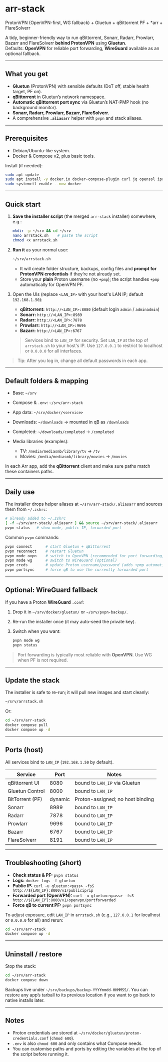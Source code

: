 # arr-stack
ProtonVPN (OpenVPN-first, WG fallback) + Gluetun + qBittorrent PF + *arr + FlareSolverr

A tidy, beginner-friendly way to run qBittorrent, Sonarr, Radarr, Prowlarr, Bazarr and FlareSolverr **behind ProtonVPN** using **Gluetun**.  
Defaults: **OpenVPN** for reliable port forwarding, **WireGuard** available as an optional fallback.

---

## What you get

- **Gluetun** (ProtonVPN) with sensible defaults (DoT off, stable health target, PF on).
- **qBittorrent** in Gluetun’s network namespace.
- **Automatic qBittorrent port sync** via Gluetun’s NAT-PMP hook (no background monitor).
- **Sonarr, Radarr, Prowlarr, Bazarr, FlareSolverr**.
- A comprehensive **`.aliasarr`** helper with `pvpn` and stack aliases.

---

## Prerequisites

- Debian/Ubuntu-like system.
- Docker & Compose v2, plus basic tools.

Install (if needed):
```bash
sudo apt update
sudo apt install -y docker.io docker-compose-plugin curl jq openssl iproute2
sudo systemctl enable --now docker
````

---

## Quick start

1. **Save the installer script** (the merged `arr-stack` installer) somewhere, e.g.:

   ```bash
   mkdir -p ~/srv && cd ~/srv
   nano arrstack.sh    # paste the script
   chmod +x arrstack.sh
   ```

2. **Run it** as your normal user:

   ```bash
   ~/srv/arrstack.sh
   ```

   * It will create folder structure, backups, config files and **prompt for ProtonVPN credentials** if they’re not already set.
   * Store your **plain** Proton username (no `+pmp`); the script handles `+pmp` automatically for OpenVPN PF.

3. Open the UIs (replace `<LAN_IP>` with your host's LAN IP; default `192.168.1.50`):

   * **qBittorrent:** `http://<LAN_IP>:8080` (default login `admin` / `adminadmin`)
   * **Sonarr:** `http://<LAN_IP>:8989`
   * **Radarr:** `http://<LAN_IP>:7878`
   * **Prowlarr:** `http://<LAN_IP>:9696`
   * **Bazarr:** `http://<LAN_IP>:6767`

   > Services bind to `LAN_IP` for security. Set `LAN_IP` at the top of `arrstack.sh` to your host's IP. Use `127.0.0.1` to restrict to localhost or `0.0.0.0` for all interfaces.

> Tip: After you log in, change all default passwords in each app.

---

## Default folders & mapping

* Base: `~/srv`
* Compose & `.env`: `~/srv/arr-stack`
* App data: `~/srv/docker/<service>`
* Downloads: `~/downloads` → mounted in qB as `/downloads`
* Completed: `~/downloads/completed` → `/completed`
* Media libraries (examples):

  * TV: `/media/mediasmb/library/tv` → `/tv`
  * Movies: `/media/mediasmb/library/movies` → `/movies`

In each Arr app, add the **qBittorrent** client and make sure paths match these containers paths.

---

## Daily use

The installer drops helper aliases at `~/srv/arr-stack/.aliasarr` and sources them from `~/.zshrc`:

```bash
# already added to ~/.zshrc
[ -f ~/srv/arr-stack/.aliasarr ] && source ~/srv/arr-stack/.aliasarr
pvpn status   # show mode, public IP, forwarded port
```

Common `pvpn` commands:

```bash
pvpn connect      # start Gluetun + qBittorrent
pvpn reconnect    # restart Gluetun
pvpn mode ovpn    # switch to OpenVPN (recommended for port forwarding)
pvpn mode wg      # switch to WireGuard (optional)
pvpn creds        # update Proton username/password (adds +pmp automatically)
pvpn portsync     # force qB to use the currently forwarded port
```

---

## Optional: WireGuard fallback

If you have a Proton **WireGuard** `.conf`:

1. Drop it in `~/srv/docker/gluetun/` or `~/srv/pvpn-backup/`.
2. Re-run the installer once (it may auto-seed the private key).
3. Switch when you want:

   ```bash
   pvpn mode wg
   pvpn status
   ```

> Port forwarding is typically most reliable with **OpenVPN**. Use WG when PF is not required.

---

## Update the stack

The installer is safe to re-run; it will pull new images and start cleanly:

```bash
~/srv/arrstack.sh
```

Or:

```bash
cd ~/srv/arr-stack
docker compose pull
docker compose up -d
```

---

## Ports (host)

All services bind to `LAN_IP` (`192.168.1.50` by default).

| Service         | Port | Notes                                 |
| --------------- | ---- | ------------------------------------- |
| qBittorrent UI  | 8080 | bound to `LAN_IP` via Gluetun         |
| Gluetun Control | 8000 | bound to `LAN_IP`                     |
| BitTorrent (PF) | dynamic | Proton-assigned; no host binding |
| Sonarr          | 8989 | bound to `LAN_IP`                     |
| Radarr          | 7878 | bound to `LAN_IP`                     |
| Prowlarr        | 9696 | bound to `LAN_IP`                     |
| Bazarr          | 6767 | bound to `LAN_IP`                     |
| FlareSolverr    | 8191 | bound to `LAN_IP`                     |

---

## Troubleshooting (short)

* **Check status & PF:** `pvpn status`
* **Logs:** `docker logs -f gluetun`
* **Public IP:** `curl -u gluetun:<pass> -fsS http://${LAN_IP}:8000/v1/publicip/ip`
* **Forwarded port (OpenVPN):** `curl -u gluetun:<pass> -fsS http://${LAN_IP}:8000/v1/openvpn/portforwarded`
* **Force qB to current PF:** `pvpn portsync`

To adjust exposure, edit `LAN_IP` in `arrstack.sh` (e.g., `127.0.0.1` for localhost or `0.0.0.0` for all) and rerun:

```bash
cd ~/srv/arr-stack
docker compose up -d
```

---

## Uninstall / restore

Stop the stack:

```bash
cd ~/srv/arr-stack
docker compose down
```

Backups live under `~/srv/backups/backup-YYYYmmdd-HHMMSS/`.
You can restore any app’s tarball to its previous location if you want to go back to native installs later.

---

## Notes

* Proton credentials are stored at `~/srv/docker/gluetun/proton-credentials.conf` (`chmod 600`).
* `.env` is also `chmod 600` and only contains what Compose needs.
* You can customise paths and ports by editing the variables at the top of the script before running it.
